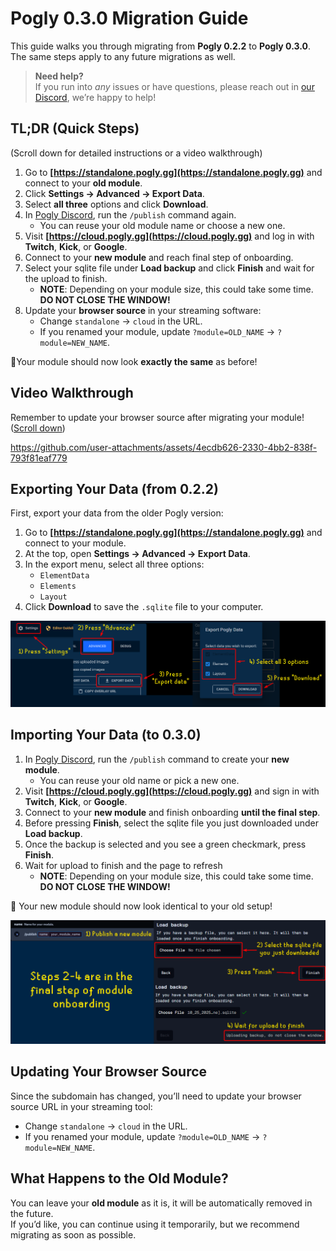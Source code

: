 # Pogly 0.3.0 Migration Guide

This guide walks you through migrating from **Pogly 0.2.2** to **Pogly 0.3.0**.  
The same steps apply to any future migrations as well.

> **Need help?**  
> If you run into _any_ issues or have questions, please reach out in [our Discord](https://discord.gg/pogly), we’re happy to help!

## TL;DR (Quick Steps)

(Scroll down for detailed instructions or a video walkthrough)

1. Go to **[https://standalone.pogly.gg](https://standalone.pogly.gg)** and connect to your **old module**.
2. Click **Settings → Advanced → Export Data**.
3. Select **all three** options and click **Download**.
4. In [Pogly Discord](https://discord.gg/pogly), run the `/publish` command again.
   - You can reuse your old module name or choose a new one.
5. Visit **[https://cloud.pogly.gg](https://cloud.pogly.gg)** and log in with **Twitch**, **Kick**, or **Google**.
6. Connect to your **new module** and reach final step of onboarding.
7. Select your sqlite file under **Load backup** and click **Finish** and wait for the upload to finish.
   - **NOTE**: Depending on your module size, this could take some time. **DO NOT CLOSE THE WINDOW!**
8. Update your **browser source** in your streaming software:
   - Change `standalone` → `cloud` in the URL.
   - If you renamed your module, update `?module=OLD_NAME` → `?module=NEW_NAME`.

🎉Your module should now look **exactly the same** as before!

## Video Walkthrough
Remember to update your browser source after migrating your module! ([Scroll down](#-Updating-Your-Browser-Source))

https://github.com/user-attachments/assets/4ecdb626-2330-4bb2-838f-793f81eaf779



## Exporting Your Data (from 0.2.2)

First, export your data from the older Pogly version:

1. Go to **[https://standalone.pogly.gg](https://standalone.pogly.gg)** and connect to your module.
2. At the top, open **Settings → Advanced → Export Data**.
3. In the export menu, select all three options:
   - `ElementData`
   - `Elements`
   - `Layout`
4. Click **Download** to save the `.sqlite` file to your computer.

![Export Guide](../assets/ExportGuide.png)

## Importing Your Data (to 0.3.0)

1. In [Pogly Discord](https://discord.gg/pogly), run the `/publish` command to create your **new module**.
   - You can reuse your old name or pick a new one.
2. Visit **[https://cloud.pogly.gg](https://cloud.pogly.gg)** and sign in with **Twitch**, **Kick**, or **Google**.
3. Connect to your **new module** and finish onboarding **until the final step**.
4. Before pressing **Finish**, select the sqlite file you just downloaded under **Load backup**.
5. Once the backup is selected and you see a green checkmark, press **Finish**.
6. Wait for upload to finish and the page to refresh
   - **NOTE**: Depending on your module size, this could take some time. **DO NOT CLOSE THE WINDOW!**

🎉 Your new module should now look identical to your old setup!

![Import Guide](../assets/ImportGuide.png)

## Updating Your Browser Source

Since the subdomain has changed, you’ll need to update your browser source URL in your streaming tool:

- Change `standalone` → `cloud` in the URL.
- If you renamed your module, update `?module=OLD_NAME` → `?module=NEW_NAME`.

## What Happens to the Old Module?

You can leave your **old module** as it is, it will be automatically removed in the future.  
If you’d like, you can continue using it temporarily, but we recommend migrating as soon as possible.
